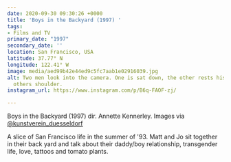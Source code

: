 ```yaml
---
date: 2020-09-30 09:30:26 +0000
title: 'Boys in the Backyard (1997) '
tags:
- Films and TV
primary_date: "1997"
secondary_date: ''
location: San Francisco, USA
latitude: 37.77° N
longitude: 122.41° W
image: media/aed99b42e44ed9c5fc7aab1e02916039.jpg
alt: Two men look into the camera. One is sat down, the other rests his head on the
  others shoulder.
instagram_url: https://www.instagram.com/p/B6q-FAOF-zj/

---
```

Boys in the Backyard (1997) dir. Annette Kennerley. Images via [@kunstverein_duesseldorf](https://www.instagram.com/kunstverein_duesseldorf/)

A slice of San Francisco life in the summer of '93. Matt and Jo sit together in their back yard and talk about their daddy/boy relationship, transgender life, love, tattoos and tomato plants.
